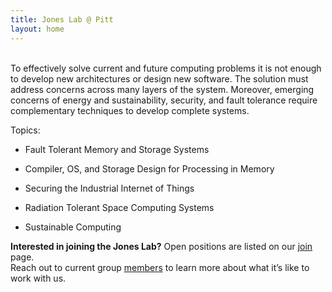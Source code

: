 ```yaml
---
title: Jones Lab @ Pitt
layout: home
---
```


<br>
To effectively solve current and future computing problems it is not enough to develop new architectures or design new software. The solution must address concerns across many layers of the system.  Moreover, emerging concerns of energy and sustainability, security, and fault tolerance require complementary techniques to develop complete systems.

Topics:

- Fault Tolerant Memory and Storage Systems

- Compiler, OS, and Storage Design for Processing in Memory

- Securing the Industrial Internet of Things

- Radiation Tolerant Space Computing Systems

- Sustainable Computing

**Interested in joining the Jones Lab?**
Open positions are listed on our <a target="_blank" href="{{ site.url }}/contact"> join</a> page. <br>
Reach out to current group <a target="_blank" href="{{ site.url }}/members"> members</a> to learn more about what it’s like to work with us.
